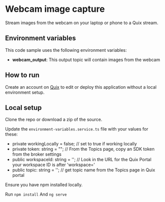 # Webcam image capture

Stream images from the webcam on your laptop or phone to a Quix stream.

## Environment variables

This code sample uses the following environment variables:

- **webcam_output**: This output topic will contain images from the webcam

## How to run

Create an account on [Quix](https://portal.platform.quix.ai/self-sign-up?xlink=github) to edit or deploy this application without a local environment setup.

## Local setup

Clone the repo or download a zip of the source.

Update the `environment-variables.service.ts` file with your values for these:

 - private workingLocally = false; // set to true if working locally
 - private token: string = ""; // From the Topics page, copy an SDK token from the broker settings
 - public workspaceId: string = ''; // Look in the URL for the Quix Portal your workspace ID is after 'workspace='
 - public topic: string = ''; // get topic name from the Topics page in Quix portal

Ensure you have npm installed locally.

Run `npm install`
And `ng serve`


 